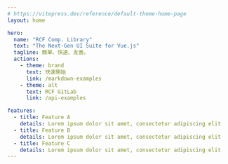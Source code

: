 ```yaml
---
# https://vitepress.dev/reference/default-theme-home-page
layout: home

hero:
  name: "RCF Comp. Library"
  text: "The Next-Gen UI Suite for Vue.js"
  tagline: 簡單、快速、友善。
  actions:
    - theme: brand
      text: 快速開始
      link: /markdown-examples
    - theme: alt
      text: RCF GitLab
      link: /api-examples

features:
  - title: Feature A
    details: Lorem ipsum dolor sit amet, consectetur adipiscing elit
  - title: Feature B
    details: Lorem ipsum dolor sit amet, consectetur adipiscing elit
  - title: Feature C
    details: Lorem ipsum dolor sit amet, consectetur adipiscing elit
---
```

